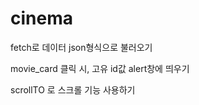 # cinema


 fetch로 데이터 json형식으로 불러오기

 movie_card 클릭 시, 고유 id값 alert창에 띄우기

 scrollTO 로 스크롤 기능 사용하기


